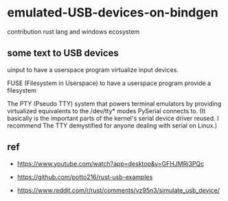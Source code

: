 # emulated-USB-devices-on-bindgen
contribution rust lang and windows ecosystem

## some text to USB devices

uinput to have a userspace program virtualize input devices.

FUSE (Filesystem in Userspace) to have a userspace program provide a filesystem

The PTY (Pseudo TTY) system that powers terminal emulators by providing virtualized equivalents to the /dev/tty* modes PySerial connects to. (It basically is the important parts of the kernel's serial device driver reused. I recommend The TTY demystified for anyone dealing with serial on Linux.)



## ref  

- https://www.youtube.com/watch?app=desktop&v=GFHJMRj3PQc

- https://github.com/potto216/rust-usb-examples

- https://www.reddit.com/r/rust/comments/vz95n3/simulate_usb_device/
